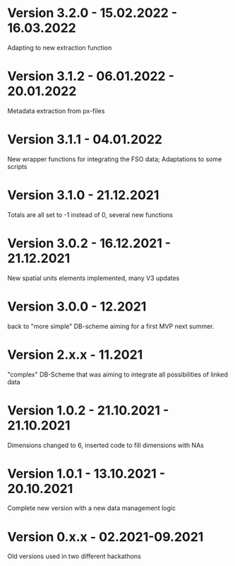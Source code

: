 # Version 3.2.0 - 15.02.2022 - 16.03.2022

Adapting to new extraction function

# Version 3.1.2 - 06.01.2022 - 20.01.2022

Metadata extraction from px-files

# Version 3.1.1 - 04.01.2022 

New wrapper functions for integrating the FSO data; Adaptations to some scripts

# Version 3.1.0 - 21.12.2021 

Totals are all set to -1 instead of 0, several new functions

# Version 3.0.2 - 16.12.2021 - 21.12.2021 

New spatial units elements implemented, many V3 updates

# Version 3.0.0 - 12.2021 

back to "more simple" DB-scheme aiming for a first MVP next summer.  

# Version 2.x.x - 11.2021 

"complex" DB-Scheme that was aiming to integrate all possibilities of linked data

# Version 1.0.2 - 21.10.2021 - 21.10.2021 

Dimensions changed to 6, inserted code to fill dimensions with NAs

# Version 1.0.1 - 13.10.2021 - 20.10.2021 

Complete new version with a new data management logic

# Version 0.x.x - 02.2021-09.2021 

Old versions used in two different hackathons
